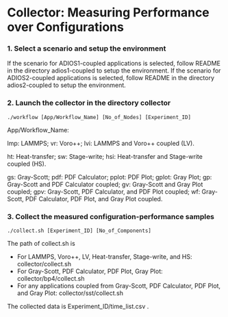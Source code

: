 # Collector: Measuring Performance over Configurations

### 1. Select a scenario and setup the environment
If the scenario for ADIOS1-coupled applications is selected, follow README in the directory adios1-coupled to setup the environment.
If the scenario for ADIOS2-coupled applications is selected, follow README in the directory adios2-coupled to setup the environment.

### 2. Launch the collector in the directory collector
```
./workflow [App/Workflow_Name] [No_of_Nodes] [Experiment_ID]
```
App/Workflow_Name:

lmp: LAMMPS;
vr: Voro++;
lvi: LAMMPS and Voro++ coupled (LV).

ht: Heat-transfer;
sw: Stage-write;
hsi: Heat-transfer and Stage-write coupled (HS).

gs: Gray-Scott;
pdf: PDF Calculator;
pplot: PDF Plot;
gplot: Gray Plot;
gp: Gray-Scott and PDF Calculator coupled;
gv: Gray-Scott and Gray Plot coupled;
gpv: Gray-Scott, PDF Calculator, and PDF Plot coupled;
wf: Gray-Scott, PDF Calculator, PDF Plot, and Gray Plot coupled.

### 3. Collect the measured configuration-performance samples
```
./collect.sh [Experiment_ID] [No_of_Components]
```
The path of collect.sh is 
- For LAMMPS, Voro++, LV, Heat-transfer, Stage-write, and HS: collector/collect.sh
- For Gray-Scott, PDF Calculator, PDF Plot, Gray Plot: collector/bp4/collect.sh
- For any applications coupled from Gray-Scott, PDF Calculator, PDF Plot, and Gray Plot: collector/sst/collect.sh

The collected data is Experiment_ID/time_list.csv .
